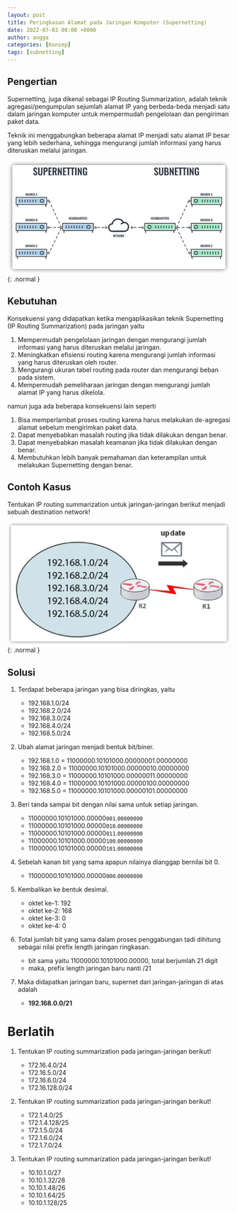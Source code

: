 ```yaml
---
layout: post
title: Peringkasan Alamat pada Jaringan Komputer (Supernetting)
date: 2022-07-03 00:00 +0000
author: angga
categories: [Konsep]
tags: [subnetting]
---
```


## Pengertian

Supernetting, juga dikenal sebagai IP Routing Summarization, adalah teknik agregasi/pengumpulan sejumlah alamat IP yang berbeda-beda menjadi satu dalam jaringan komputer untuk mempermudah pengelolaan dan pengiriman paket data.

Teknik ini menggabungkan beberapa alamat IP menjadi satu alamat IP besar yang lebih sederhana, sehingga mengurangi jumlah informasi yang harus diteruskan melalui jaringan.

![](/assets/img/2022-07-03-peringkasan-alamat-pada-jaringan-komputer-supernetting/01.png){: .normal }

## Kebutuhan

Konsekuensi yang didapatkan ketika mengaplikasikan teknik Supernetting (IP Routing Summarization) pada jaringan yaitu

1. Mempermudah pengelolaan jaringan dengan mengurangi jumlah informasi yang harus diteruskan melalui jaringan.
1. Meningkatkan efisiensi routing karena mengurangi jumlah informasi yang harus diteruskan oleh router.
1. Mengurangi ukuran tabel routing pada router dan mengurangi beban pada sistem.
1. Mempermudah pemeliharaan jaringan dengan mengurangi jumlah alamat IP yang harus dikelola.

namun juga ada beberapa konsekuensi lain seperti

1. Bisa memperlambat proses routing karena harus melakukan de-agregasi alamat sebelum mengirimkan paket data.
1. Dapat menyebabkan masalah routing jika tidak dilakukan dengan benar.
1. Dapat menyebabkan masalah keamanan jika tidak dilakukan dengan benar.
1. Membutuhkan lebih banyak pemahaman dan keterampilan untuk melakukan Supernetting dengan benar.

## Contoh Kasus

Tentukan IP routing summarization untuk jaringan-jaringan berikut menjadi sebuah destination network!

![](/assets/img/2022-07-03-peringkasan-alamat-pada-jaringan-komputer-supernetting/02.png){: .normal }

## Solusi

1. Terdapat beberapa jaringan yang bisa diringkas, yaitu

   - 192.168.1.0/24
   - 192.168.2.0/24
   - 192.168.3.0/24
   - 192.168.4.0/24
   - 192.168.5.0/24

1. Ubah alamat jaringan menjadi bentuk bit/biner.

   - 192.168.1.0 = 11000000.10101000.00000001.00000000
   - 192.168.2.0 = 11000000.10101000.00000010.00000000
   - 192.168.3.0 = 11000000.10101000.00000011.00000000
   - 192.168.4.0 = 11000000.10101000.00000100.00000000
   - 192.168.5.0 = 11000000.10101000.00000101.00000000

1. Beri tanda sampai bit dengan nilai sama untuk setiap jaringan.

   - 11000000.10101000.00000`001`.`00000000`
   - 11000000.10101000.00000`010`.`00000000`
   - 11000000.10101000.00000`011`.`00000000`
   - 11000000.10101000.00000`100`.`00000000`
   - 11000000.10101000.00000`101`.`00000000`

1. Sebelah kanan bit yang sama apapun nilainya dianggap bernilai bit 0.

   - 11000000.10101000.00000`000`.`00000000`

1. Kembalikan ke bentuk desimal.

   - oktet ke-1: 192
   - oktet ke-2: 168
   - oktet ke-3: 0
   - oktet ke-4: 0

1. Total jumlah bit yang sama dalam proses penggabungan tadi dihitung sebagai nilai prefix length jaringan ringkasan.

   - bit sama yaitu 11000000.10101000.00000, total berjumlah 21 digit
   - maka, prefix length jaringan baru nanti /21

1. Maka didapatkan jaringan baru, supernet dari jaringan-jaringan di atas adalah

   - **192.168.0.0/21**

# Berlatih

1. Tentukan IP routing summarization pada jaringan-jaringan berikut!

   - 172.16.4.0/24
   - 172.16.5.0/24
   - 172.16.6.0/24
   - 172.16.128.0/24

1. Tentukan IP routing summarization pada jaringan-jaringan berikut!

   - 172.1.4.0/25
   - 172.1.4.128/25
   - 172.1.5.0/24
   - 172.1.6.0/24
   - 172.1.7.0/24

1. Tentukan IP routing summarization pada jaringan-jaringan berikut!

   - 10.10.1.0/27
   - 10.10.1.32/28
   - 10.10.1.48/26
   - 10.10.1.64/25
   - 10.10.1.128/25
